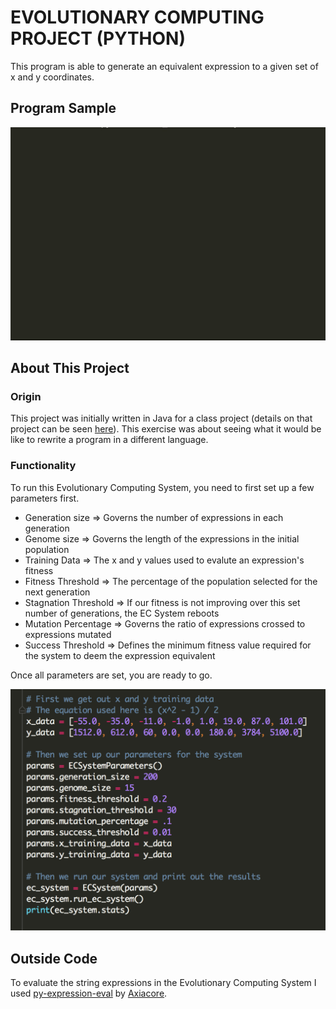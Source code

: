 # EVOLUTIONARY COMPUTING PROJECT (PYTHON)
This program is able to generate an equivalent expression to a given set of x and y coordinates.

## Program Sample
![ECSystem Demo Python](ECSystemPython.gif)

## About This Project
### Origin
This project was initially written in Java for a class project (details on that project can be seen [here](https://github.com/rossweinstein/Evolutionary-Computing-Java)).  This exercise was about seeing what it would be like to rewrite a program in a different language.

### Functionality
To run this Evolutionary Computing System, you need to first set up a few parameters first.

* Generation size => Governs the number of expressions in each generation
* Genome size => Governs the length of the expressions in the initial population
* Training Data => The x and y values used to evalute an expression's fitness
* Fitness Threshold => The percentage of the population selected for the next generation
* Stagnation Threshold => If our fitness is not improving over this set number of generations, the EC System reboots
* Mutation Percentage => Governs the ratio of expressions crossed to expressions mutated
* Success Threshold => Defines the minimum fitness value required for the system to deem the expression equivalent

Once all parameters are set, you are ready to go.

![ECSystemParameters Python](ECParametersPython.png)

## Outside Code
To evaluate the string expressions in the Evolutionary Computing System I used [py-expression-eval](https://github.com/Axiacore/py-expression-eval) by [Axiacore](https://axiacore.com).


